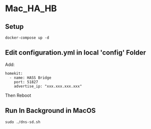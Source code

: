 # Mac_HA_HB

## Setup

```
docker-compose up -d
```

## Edit configuration.yml in local 'config' Folder

Add:

```
homekit:
  - name: HASS Bridge
    port: 51827
    advertise_ip: "xxx.xxx.xxx.xxx"
```

Then Reboot

## Run In Background in MacOS

```
sudo ./dns-sd.sh
```
